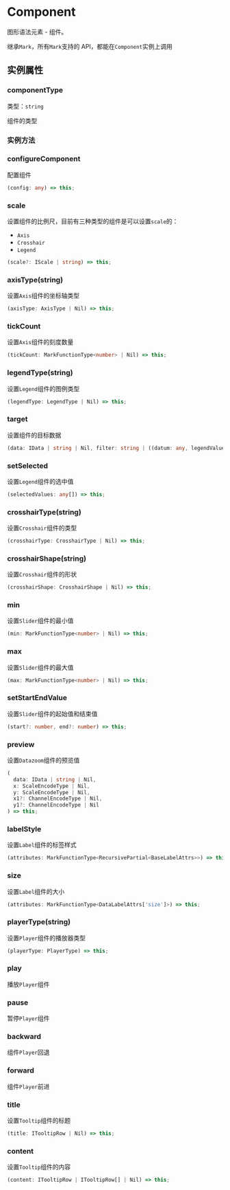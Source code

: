 # Component

图形语法元素 - 组件。

继承`Mark`，所有`Mark`支持的 API，都能在`Component`实例上调用

## 实例属性

### componentType

类型：`string`

组件的类型

### 实例方法

### configureComponent

配置组件

```ts
(config: any) => this;
```

### scale

设置组件的比例尺，目前有三种类型的组件是可以设置`scale`的：

- `Axis`
- `Crosshair`
- `Legend`

```ts
(scale?: IScale | string) => this;
```

### axisType(string)

设置`Axis`组件的坐标轴类型

```ts
(axisType: AxisType | Nil) => this;
```

### tickCount

设置`Axis`组件的刻度数量

```ts
(tickCount: MarkFunctionType<number> | Nil) => this;
```

### legendType(string)

设置`Legend`组件的图例类型

```ts
(legendType: LegendType | Nil) => this;
```

### target

设置组件的目标数据

```ts
(data: IData | string | Nil, filter: string | ((datum: any, legendValues: any) => boolean) | Nil) => this;
```

### setSelected

设置`Legend`组件的选中值

```ts
(selectedValues: any[]) => this;
```

### crosshairType(string)

设置`Crosshair`组件的类型

```ts
(crosshairType: CrosshairType | Nil) => this;
```

### crosshairShape(string)

设置`Crosshair`组件的形状

```ts
(crosshairShape: CrosshairShape | Nil) => this;
```

### min

设置`Slider`组件的最小值

```ts
(min: MarkFunctionType<number> | Nil) => this;
```

### max

设置`Slider`组件的最大值

```ts
(max: MarkFunctionType<number> | Nil) => this;
```

### setStartEndValue

设置`Slider`组件的起始值和结束值

```ts
(start?: number, end?: number) => this;
```

### preview

设置`Datazoom`组件的预览值

```ts
(
  data: IData | string | Nil,
  x: ScaleEncodeType | Nil,
  y: ScaleEncodeType | Nil,
  x1?: ChannelEncodeType | Nil,
  y1?: ChannelEncodeType | Nil
) => this;
```

### labelStyle

设置`Label`组件的标签样式

```ts
(attributes: MarkFunctionType<RecursivePartial<BaseLabelAttrs>>) => this;
```

### size

设置`Label`组件的大小

```ts
(attributes: MarkFunctionType<DataLabelAttrs['size']>) => this;
```

### playerType(string)

设置`Player`组件的播放器类型

```ts
(playerType: PlayerType) => this;
```

### play

播放`Player`组件

### pause

暂停`Player`组件

### backward

组件`Player`回退

### forward

组件`Player`前进

### title

设置`Tooltip`组件的标题

```ts
(title: ITooltipRow | Nil) => this;
```

### content

设置`Tooltip`组件的内容

```ts
(content: ITooltipRow | ITooltipRow[] | Nil) => this;
```

